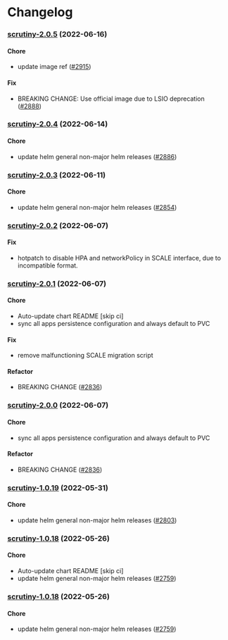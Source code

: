 # Changelog<br>


<a name="scrutiny-2.0.5"></a>
### [scrutiny-2.0.5](https://github.com/truecharts/apps/compare/scrutiny-2.0.4...scrutiny-2.0.5) (2022-06-16)

#### Chore

* update image ref ([#2915](https://github.com/truecharts/apps/issues/2915))

#### Fix

* BREAKING CHANGE: Use official image due to LSIO deprecation ([#2888](https://github.com/truecharts/apps/issues/2888))



<a name="scrutiny-2.0.4"></a>
### [scrutiny-2.0.4](https://github.com/truecharts/apps/compare/scrutiny-2.0.3...scrutiny-2.0.4) (2022-06-14)

#### Chore

* update helm general non-major helm releases ([#2886](https://github.com/truecharts/apps/issues/2886))



<a name="scrutiny-2.0.3"></a>
### [scrutiny-2.0.3](https://github.com/truecharts/apps/compare/scrutiny-2.0.2...scrutiny-2.0.3) (2022-06-11)

#### Chore

* update helm general non-major helm releases ([#2854](https://github.com/truecharts/apps/issues/2854))



<a name="scrutiny-2.0.2"></a>
### [scrutiny-2.0.2](https://github.com/truecharts/apps/compare/scrutiny-2.0.1...scrutiny-2.0.2) (2022-06-07)

#### Fix

* hotpatch to disable HPA and networkPolicy in SCALE interface, due to incompatible format.



<a name="scrutiny-2.0.1"></a>
### [scrutiny-2.0.1](https://github.com/truecharts/apps/compare/scrutiny-1.0.19...scrutiny-2.0.1) (2022-06-07)

#### Chore

* Auto-update chart README [skip ci]
* sync all apps persistence configuration and always default to PVC

#### Fix

* remove malfunctioning SCALE migration script

#### Refactor

* BREAKING CHANGE ([#2836](https://github.com/truecharts/apps/issues/2836))



<a name="scrutiny-2.0.0"></a>
### [scrutiny-2.0.0](https://github.com/truecharts/apps/compare/scrutiny-1.0.19...scrutiny-2.0.0) (2022-06-07)

#### Chore

* sync all apps persistence configuration and always default to PVC

#### Refactor

* BREAKING CHANGE ([#2836](https://github.com/truecharts/apps/issues/2836))



<a name="scrutiny-1.0.19"></a>
### [scrutiny-1.0.19](https://github.com/truecharts/apps/compare/scrutiny-1.0.18...scrutiny-1.0.19) (2022-05-31)

#### Chore

* update helm general non-major helm releases ([#2803](https://github.com/truecharts/apps/issues/2803))



<a name="scrutiny-1.0.18"></a>
### [scrutiny-1.0.18](https://github.com/truecharts/apps/compare/scrutiny-1.0.17...scrutiny-1.0.18) (2022-05-26)

#### Chore

* Auto-update chart README [skip ci]
* update helm general non-major helm releases ([#2759](https://github.com/truecharts/apps/issues/2759))



<a name="scrutiny-1.0.18"></a>
### [scrutiny-1.0.18](https://github.com/truecharts/apps/compare/scrutiny-1.0.17...scrutiny-1.0.18) (2022-05-26)

#### Chore

* update helm general non-major helm releases ([#2759](https://github.com/truecharts/apps/issues/2759))
